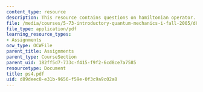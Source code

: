 ```yaml
---
content_type: resource
description: This resource contains questions on hamiltonian operator.
file: /media/courses/5-73-introductory-quantum-mechanics-i-fall-2005/d89deec8e31b9656f59e0f3c9a9c02a8_ps4.pdf
file_type: application/pdf
learning_resource_types:
- Assignments
ocw_type: OCWFile
parent_title: Assignments
parent_type: CourseSection
parent_uid: 182ff5d7-733c-f415-f9f2-6cd8ce7a7585
resourcetype: Document
title: ps4.pdf
uid: d89deec8-e31b-9656-f59e-0f3c9a9c02a8
---
```

